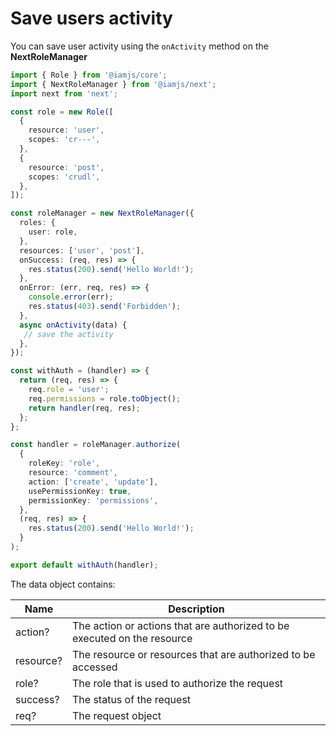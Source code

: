 # Save users activity

You can save user activity using the `onActivity` method on the **NextRoleManager**

```typescript
import { Role } from '@iamjs/core';
import { NextRoleManager } from '@iamjs/next';
import next from 'next';

const role = new Role([
  {
    resource: 'user',
    scopes: 'cr---',
  },
  {
    resource: 'post',
    scopes: 'crudl',
  },
]);

const roleManager = new NextRoleManager({
  roles: {
    user: role,
  },
  resources: ['user', 'post'],
  onSuccess: (req, res) => {
    res.status(200).send('Hello World!');
  },
  onError: (err, req, res) => {
    console.error(err);
    res.status(403).send('Forbidden');
  },
  async onActivity(data) {
   // save the activity
  },
});

const withAuth = (handler) => {
  return (req, res) => {
    req.role = 'user';
    req.permissions = role.toObject();
    return handler(req, res);   
  };
};

const handler = roleManager.authorize(
  {
    roleKey: 'role',
    resource: 'comment',
    action: ['create', 'update'],
    usePermissionKey: true,
    permissionKey: 'permissions',
  },
  (req, res) => {
    res.status(200).send('Hello World!');
  }
);

export default withAuth(handler);
```

The data object contains:

| Name      | Description                                                              |
| --------- | ------------------------------------------------------------------------ |
| action?   | The action or actions that are authorized to be executed on the resource |
| resource? | The resource or resources that are authorized to be accessed             |
| role?     | The role that is used to authorize the request                           |
| success?  | The status of the request                                                |
| req?      | The request object                                                       |

&#x20;

